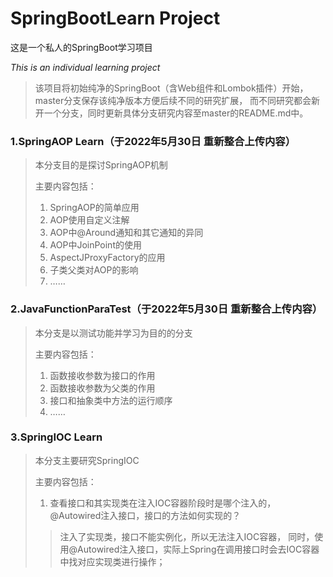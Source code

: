 # SpringBootLearn Project
这是一个私人的SpringBoot学习项目

*This is an individual learning project*

> 该项目将初始纯净的SpringBoot（含Web组件和Lombok插件）开始，
master分支保存该纯净版本方便后续不同的研究扩展，
而不同研究都会新开一个分支，同时更新具体分支研究内容至master的README.md中。

### 1.SpringAOP Learn（于2022年5月30日 重新整合上传内容）
> 本分支目的是探讨SpringAOP机制
> 
> 主要内容包括：
> 1. SpringAOP的简单应用
> 2. AOP使用自定义注解
> 3. AOP中@Around通知和其它通知的异同
> 4. AOP中JoinPoint的使用
> 5. AspectJProxyFactory的应用
> 6. 子类父类对AOP的影响
> 7. ……

### 2.JavaFunctionParaTest（于2022年5月30日 重新整合上传内容）
> 本分支是以测试功能并学习为目的的分支
> 
> 主要内容包括：
> 1. 函数接收参数为接口的作用
> 2. 函数接收参数为父类的作用
> 3. 接口和抽象类中方法的运行顺序
> 4. ……

### 3.SpringIOC Learn
> 本分支主要研究SpringIOC
>
> 主要内容包括：
> 1. 查看接口和其实现类在注入IOC容器阶段时是哪个注入的，@Autowired注入接口，接口的方法如何实现的？
> > 注入了实现类，接口不能实例化，所以无法注入IOC容器，
> 同时，使用@Autowired注入接口，实际上Spring在调用接口时会去IOC容器中找对应实现类进行操作；